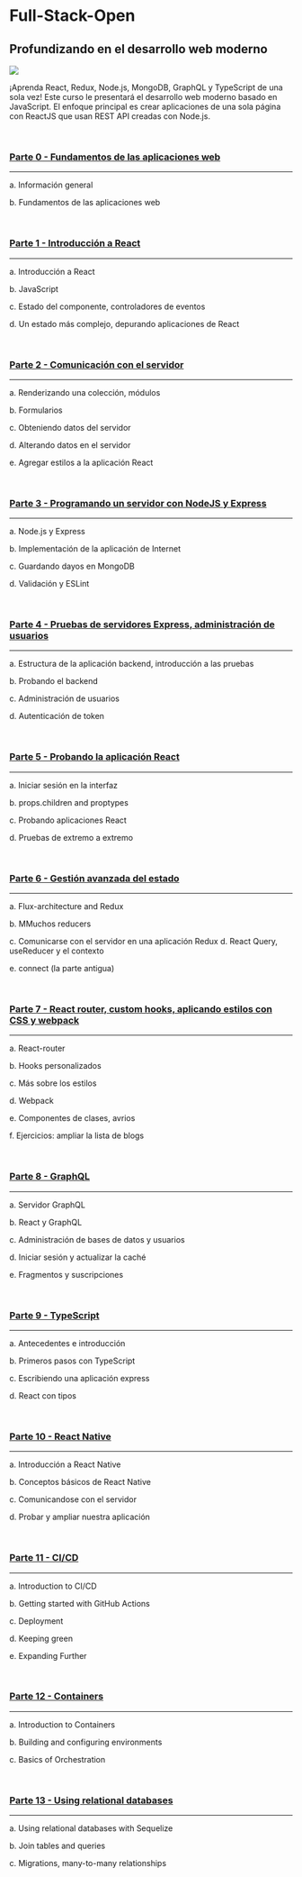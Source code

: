 # Full-Stack-Open

## Profundizando en el desarrollo web moderno

<img src="https://github.com/jgomez2531/Full-Stack-Open/assets/76822966/983ea18a-a57e-47fa-b2dc-3b52fb2cd15e" class="center" />

<p class="left">¡Aprenda React, Redux, Node.js, MongoDB, GraphQL y TypeScript de una sola vez! Este curso le presentará el desarrollo web moderno basado en JavaScript. El enfoque principal es crear aplicaciones de una sola página con ReactJS que usan REST API creadas con Node.js.</p>
<br/>

### [Parte 0 - Fundamentos de las aplicaciones web](https://fullstackopen.com/es/part0)
<hr/>
<p class="left">a. Información general</p>
<p class="left">b. Fundamentos de las aplicaciones web</p>
<br/>

### [Parte 1 - Introducción a React](https://fullstackopen.com/es/part1)
<hr/>
<p class="left">a. Introducción a React</p>
<p class="left">b. JavaScript</p>
<p class="left">c. Estado del componente, controladores de eventos</p>
<p class="left">d. Un estado más complejo, depurando aplicaciones de React</p>
<br/>

### [Parte 2 - Comunicación con el servidor](https://fullstackopen.com/es/part2)
<hr/>
<p class="left">a. Renderizando una colección, módulos</p>
<p class="left">b. Formularios</p>
<p class="left">c. Obteniendo datos del servidor</p>
<p class="left">d. Alterando datos en el servidor</p>
<p class="left">e. Agregar estilos a la aplicación React</p>
<br/>

### [Parte 3 - Programando un servidor con NodeJS y Express](https://fullstackopen.com/es/part3)
<hr/>
<p class="left">a. Node.js y Express</p>
<p class="left">b. Implementación de la aplicación de Internet</p>
<p class="left">c. Guardando dayos en MongoDB</p>
<p class="left">d. Validación y ESLint</p>
<br/>

### [Parte 4 - Pruebas de servidores Express, administración de usuarios](https://fullstackopen.com/es/part4)
<hr/>
<p class="left">a. Estructura de la aplicación backend, introducción a las pruebas</p>
<p class="left">b. Probando el backend</p>
<p class="left">c. Administración de usuarios</p>
<p class="left">d. Autenticación de token</p>
<br/>

### [Parte 5 - Probando la aplicación React](https://fullstackopen.com/es/part5)
<hr/>
<p class="left">a. Iniciar sesión en la interfaz</p>
<p class="left">b. props.children and proptypes</p>
<p class="left">c. Probando aplicaciones React</p>
<p class="left">d. Pruebas de extremo a extremo</p>
<br/>

### [Parte 6 - Gestión avanzada del estado](https://fullstackopen.com/es/part6)
<hr/>
<p class="left">a. Flux-architecture and Redux</p>
<p class="left">b. MMuchos reducers</p>
<p class="left">c. Comunicarse con el servidor en una aplicación Redux d. React Query, useReducer y el contexto</p>
<p class="left">e. connect (la parte antigua)</p>
<br/>

### [Parte 7 - React router, custom hooks, aplicando estilos con CSS y webpack](https://fullstackopen.com/es/part7)
<hr/>
<p class="left">a. React-router</p>
<p class="left">b. Hooks personalizados</p>
<p class="left">c. Más sobre los estilos</p>
<p class="left">d. Webpack</p>
<p class="left">e. Componentes de clases, avrios</p>
<p class="left">f. Ejercicios: ampliar la lista de blogs</p>
<br/>

### [Parte 8 - GraphQL](https://fullstackopen.com/es/part8)
<hr/>
<p class="left">a. Servidor GraphQL</p>
<p class="left">b. React y GraphQL</p>
<p class="left">c. Administración de bases de datos y usuarios</p>
<p class="left">d. Iniciar sesión y actualizar la caché</p>
<p class="left">e. Fragmentos y suscripciones</p>
<br/>

### [Parte 9 - TypeScript](https://fullstackopen.com/es/part9)
<hr/>
<p class="left">a. Antecedentes e introducción</p>
<p class="left">b. Primeros pasos con TypeScript</p>
<p class="left">c. Escribiendo una aplicación express</p>
<p class="left">d. React con tipos</p>
<br/>

### [Parte 10 - React Native](https://fullstackopen.com/es/part10)
<hr/>
<p class="left">a. Introducción a React Native</p>
<p class="left">b. Conceptos básicos de React Native</p>
<p class="left">c. Comunicandose con el servidor</p>
<p class="left">d. Probar y ampliar nuestra aplicación</p>
<br/>

### [Parte 11 - CI/CD](https://fullstackopen.com/en/part11)
<hr/>
<p class="left">a. Introduction to CI/CD</p>
<p class="left">b. Getting started with GitHub Actions</p>
<p class="left">c. Deployment</p>
<p class="left">d. Keeping green</p>
<p class="left">e. Expanding Further</p>
<br/>

### [Parte 12 - Containers](https://fullstackopen.com/en/part12)
<hr/>
<p class="left">a. Introduction to Containers</p>
<p class="left">b. Building and configuring environments</p>
<p class="left">c. Basics of Orchestration</p>
<br/>

### [Parte 13 - Using relational databases](https://fullstackopen.com/en/part13)
<hr/>
<p class="left">a. Using relational databases with Sequelize</p>
<p class="left">b. Join tables and queries</p>
<p class="left">c. Migrations, many-to-many relationships</p>
<br/>

